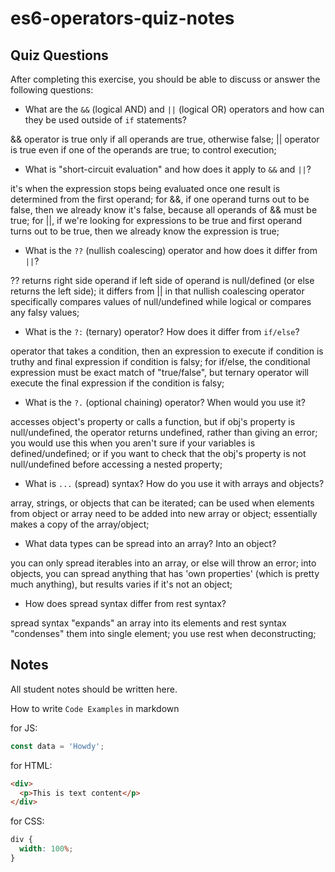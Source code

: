 # es6-operators-quiz-notes

## Quiz Questions

After completing this exercise, you should be able to discuss or answer the following questions:

- What are the `&&` (logical AND) and `||` (logical OR) operators and how can they be used outside of `if` statements?

&& operator is true only if all operands are true, otherwise false;
|| operator is true even if one of the operands are true;
to control execution;

- What is "short-circuit evaluation" and how does it apply to `&&` and `||`?

it's when the expression stops being evaluated once one result is determined from the first operand;
for &&, if one operand turns out to be false, then we already know it's false, because all operands of && must be true;
for ||, if we're looking for expressions to be true and first operand turns out to be true, then we already know the expression is true;

- What is the `??` (nullish coalescing) operator and how does it differ from `||`?

?? returns right side operand if left side of operand is null/defined (or else returns the left side);
it differs from || in that nullish coalescing operator specifically compares values of null/undefined while logical or compares any falsy values;

- What is the `?:` (ternary) operator? How does it differ from `if/else`?

operator that takes a condition, then an expression to execute if condition is truthy and final expression if condition is falsy;
for if/else, the conditional expression must be exact match of "true/false", but ternary operator will execute the final expression if the condition is falsy;

- What is the `?.` (optional chaining) operator? When would you use it?

accesses object's property or calls a function, but if obj's property is null/undefined, the operator returns undefined, rather than giving an error;
you would use this when you aren't sure if your variables is defined/undefined;
or if you want to check that the obj's property is not null/undefined before accessing a nested property;

- What is `...` (spread) syntax? How do you use it with arrays and objects?

array, strings, or objects that can be iterated;
can be used when elements from object or array need to be added into new array or object; essentially makes a copy of the array/object;

- What data types can be spread into an array? Into an object?

you can only spread iterables into an array, or else will throw an error;
into objects, you can spread anything that has 'own properties' (which is pretty much anything), but results varies if it's not an object;

- How does spread syntax differ from rest syntax?

spread syntax "expands" an array into its elements and rest syntax "condenses" them into single element;
you use rest when deconstructing;

## Notes

All student notes should be written here.

How to write `Code Examples` in markdown

for JS:

```js
const data = 'Howdy';
```

for HTML:

```html
<div>
  <p>This is text content</p>
</div>
```

for CSS:

```css
div {
  width: 100%;
}
```
